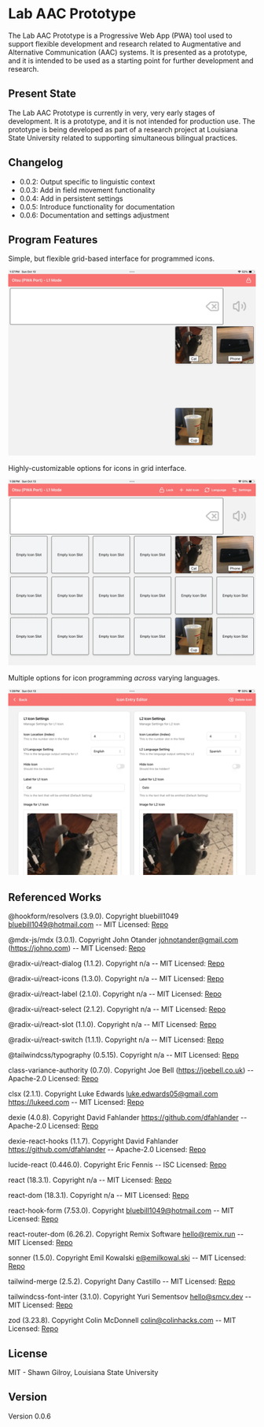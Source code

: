 # Lab AAC Prototype

The Lab AAC Prototype is a Progressive Web App (PWA) tool used to support flexible development and research related to Augmentative and Alternative Communication (AAC) systems. It is presented as a prototype, and it is intended to be used as a starting point for further development and research.

## Present State

The Lab AAC Prototype is currently in very, very early stages of development. It is a prototype, and it is not intended for production use. The prototype is being developed as part of a research project at Louisiana State University related to supporting simultaneous bilingual practices.

## Changelog

- 0.0.2: Output specific to linguistic context
- 0.0.3: Add in field movement functionality
- 0.0.4: Add in persistent settings
- 0.0.5: Introduce functionality for documentation
- 0.0.6: Documentation and settings adjustment

## Program Features

Simple, but flexible grid-based interface for programmed icons.

![Grid-based Learner Interface](public/screenshots/board_active.webp 'User Interface')

Highly-customizable options for icons in grid interface.

![Editing Grid-based Learner Interface](public/screenshots/board_editing.webp 'Adaptive User Interface')

Multiple options for icon programming *across* varying languages.

![Multiple language support](public/screenshots/icon_editing.webp 'Multilingual support')

## Referenced Works

@hookform/resolvers (3.9.0). Copyright bluebill1049 <bluebill1049@hotmail.com> -- MIT Licensed: [Repo](https://github.com/react-hook-form/resolvers.git) 
 
@mdx-js/mdx (3.0.1). Copyright John Otander <johnotander@gmail.com> (https://johno.com) -- MIT Licensed: [Repo](https://github.com/mdx-js/mdx.git) 
 
@radix-ui/react-dialog (1.1.2). Copyright n/a -- MIT Licensed: [Repo](https://github.com/radix-ui/primitives.git) 
 
@radix-ui/react-icons (1.3.0). Copyright n/a -- MIT Licensed: [Repo](https://registry.npmjs.org/@radix-ui/react-icons/-/react-icons-1.3.0.tgz) 
 
@radix-ui/react-label (2.1.0). Copyright n/a -- MIT Licensed: [Repo](https://github.com/radix-ui/primitives.git) 
 
@radix-ui/react-select (2.1.2). Copyright n/a -- MIT Licensed: [Repo](https://github.com/radix-ui/primitives.git) 
 
@radix-ui/react-slot (1.1.0). Copyright n/a -- MIT Licensed: [Repo](https://github.com/radix-ui/primitives.git) 
 
@radix-ui/react-switch (1.1.1). Copyright n/a -- MIT Licensed: [Repo](https://github.com/radix-ui/primitives.git) 
 
@tailwindcss/typography (0.5.15). Copyright n/a -- MIT Licensed: [Repo](https://github.com/tailwindlabs/tailwindcss-typography.git) 
 
class-variance-authority (0.7.0). Copyright Joe Bell (https://joebell.co.uk) -- Apache-2.0 Licensed: [Repo](https://github.com/joe-bell/cva.git) 
 
clsx (2.1.1). Copyright Luke Edwards luke.edwards05@gmail.com https://lukeed.com -- MIT Licensed: [Repo](https://github.com/lukeed/clsx.git) 
 
dexie (4.0.8). Copyright David Fahlander <https://github.com/dfahlander> -- Apache-2.0 Licensed: [Repo](https://github.com/dexie/Dexie.js.git) 
 
dexie-react-hooks (1.1.7). Copyright David Fahlander <https://github.com/dfahlander> -- Apache-2.0 Licensed: [Repo](https://github.com/dexie/Dexie.js.git) 
 
lucide-react (0.446.0). Copyright Eric Fennis -- ISC Licensed: [Repo](https://github.com/lucide-icons/lucide.git) 
 
react (18.3.1). Copyright n/a -- MIT Licensed: [Repo](https://github.com/facebook/react.git) 
 
react-dom (18.3.1). Copyright n/a -- MIT Licensed: [Repo](https://github.com/facebook/react.git) 
 
react-hook-form (7.53.0). Copyright <bluebill1049@hotmail.com> -- MIT Licensed: [Repo](https://github.com/react-hook-form/react-hook-form.git) 
 
react-router-dom (6.26.2). Copyright Remix Software <hello@remix.run> -- MIT Licensed: [Repo](https://github.com/remix-run/react-router.git) 
 
sonner (1.5.0). Copyright Emil Kowalski <e@emilkowal.ski> -- MIT Licensed: [Repo](https://github.com/emilkowalski/sonner.git) 
 
tailwind-merge (2.5.2). Copyright Dany Castillo -- MIT Licensed: [Repo](https://github.com/dcastil/tailwind-merge.git) 
 
tailwindcss-font-inter (3.1.0). Copyright Yuri Sementsov <hello@smcv.dev> -- MIT Licensed: [Repo](https://github.com/semencov/tailwindcss-font-inter.git) 
 
zod (3.23.8). Copyright Colin McDonnell <colin@colinhacks.com> -- MIT Licensed: [Repo](https://github.com/colinhacks/zod.git) 

## License

MIT - Shawn Gilroy, Louisiana State University

## Version

Version 0.0.6

